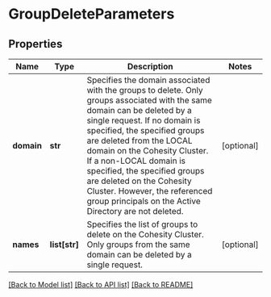 # GroupDeleteParameters

## Properties
Name | Type | Description | Notes
------------ | ------------- | ------------- | -------------
**domain** | **str** | Specifies the domain associated with the groups to delete. Only groups associated with the same domain can be deleted by a single request. If no domain is specified, the specified groups are deleted from the LOCAL domain on the Cohesity Cluster. If a non-LOCAL domain is specified, the specified groups are deleted on the Cohesity Cluster. However, the referenced group principals on the Active Directory are not deleted. | [optional] 
**names** | **list[str]** | Specifies the list of groups to delete on the Cohesity Cluster. Only groups from the same domain can be deleted by a single request. | [optional] 

[[Back to Model list]](../README.md#documentation-for-models) [[Back to API list]](../README.md#documentation-for-api-endpoints) [[Back to README]](../README.md)


